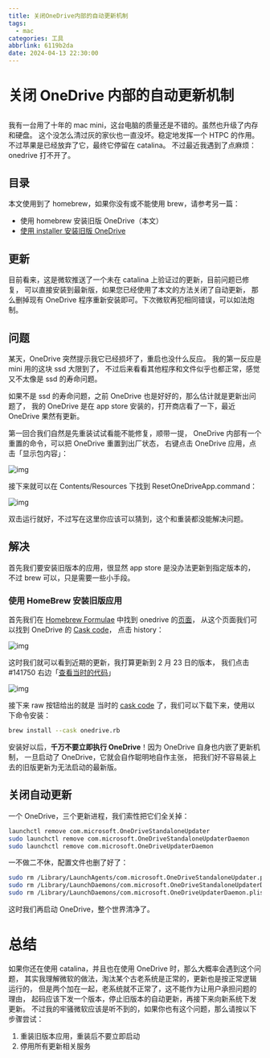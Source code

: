 ```yaml
---
title: 关闭OneDrive内部的自动更新机制
tags:
  - mac
categories: 工具
abbrlink: 6119b2da
date: 2024-04-13 22:30:00
---
```


# 关闭 OneDrive 内部的自动更新机制

## 

我有一台用了十年的 mac mini，这台电脑的质量还是不错的。虽然也升级了内存和硬盘。 这个没怎么清过灰的家伙也一直没坏。稳定地发挥一个 HTPC 的作用。 不过苹果是已经放弃了它，最终它停留在 catalina。 不过最近我遇到了点麻烦：onedrive 打不开了。

## 目录

本文使用到了 homebrew，如果你没有或不能使用 brew，请参考另一篇：

- 使用 homebrew 安装旧版 OneDrive（本文）
- [使用 installer 安装旧版 OneDrive](https://tricks.one/post/install-onedrive-wo-brew-on-catalina/)

## 更新

目前看来，这是微软推送了一个未在 catalina 上验证过的更新，目前问题已修复， 可以直接安装到最新版，如果您已经使用了本文的方法关闭了自动更新， 那么删掉现有 OneDrive 程序重新安装即可。下次微软再犯相同错误，可以如法炮制。

## 问题

某天，OneDrive 突然提示我它已经损坏了，重启也没什么反应。 我的第一反应是 mini 用的这块 ssd 大限到了， 不过后来看看其他程序和文件似乎也都正常，感觉又不太像是 ssd 的寿命问题。

如果不是 ssd 的寿命问题，之前 OneDrive 也是好好的，那么估计就是更新出问题了， 我的 OneDrive 是在 app store 安装的，打开商店看了一下，最近 OneDrive 果然有更新。

第一回合我们自然是先重装试试看能不能修复，顺带一提， OneDrive 内部有一个重置的命令，可以把 OneDrive 重置到出厂状态， 右键点击 OneDrive 应用，点击「显示包内容」：

![img](https://cdn.jsdelivr.net/gh/swimminghao/picture@main/img/2024/04/13/NaMymm.png)

接下来就可以在 Contents/Resources 下找到 ResetOneDriveApp.command：

![img](https://cdn.jsdelivr.net/gh/swimminghao/picture@main/img/2024/04/13/P75WRD.png)

双击运行就好，不过写在这里你应该可以猜到，这个和重装都没能解决问题。

## 解决

首先我们要安装旧版本的应用，很显然 app store 是没办法更新到指定版本的， 不过 brew 可以，只是需要一些小手段。

### 使用 HomeBrew 安装旧版应用

首先我们在 [Homebrew Formulae](https://formulae.brew.sh/) 中找到 onedrive 的[页面](https://formulae.brew.sh/cask/onedrive)， 从这个页面我们可以找到 OneDrive 的 [Cask code](https://github.com/Homebrew/homebrew-cask/blob/853aa6382660a4e2386c29a9c770e5f135211264/Casks/onedrive.rb)， 点击 history：

![img](https://cdn.jsdelivr.net/gh/swimminghao/picture@main/img/2024/04/13/UGJuni.png)

这时我们就可以看到近期的更新，我打算更新到 2 月 23 日的版本， 我们点击 #141750 右边「[查看当时的代码](https://github.com/Homebrew/homebrew-cask/blob/7f2c7e50e7eff325536efedadb5877d2c1e96b85/Casks/onedrive.rb)」

![img](https://cdn.jsdelivr.net/gh/swimminghao/picture@main/img/2024/04/13/RTd4B6.png)

接下来 raw 按钮给出的就是 当时的 [cask code](https://github.com/Homebrew/homebrew-cask/raw/7f2c7e50e7eff325536efedadb5877d2c1e96b85/Casks/onedrive.rb) 了，我们可以下载下来，使用以下命令安装：

```bash
brew install --cask onedrive.rb
```

安装好以后，**千万不要立即执行 OneDrive**！因为 OneDrive 自身也内嵌了更新机制， 一旦启动了 OneDrive，它就会自作聪明地自作主张， 把我们好不容易装上去的旧版更新为无法启动的最新版。

## 关闭自动更新

一个 OneDrive，三个更新进程，我们索性把它们全关掉：

```bash
launchctl remove com.microsoft.OneDriveStandaloneUpdater
sudo launchctl remove com.microsoft.OneDriveStandaloneUpdaterDaemon
sudo launchctl remove com.microsoft.OneDriveUpdaterDaemon
```

一不做二不休，配置文件也删了好了：

```bash
sudo rm /Library/LaunchAgents/com.microsoft.OneDriveStandaloneUpdater.plist
sudo rm /Library/LaunchDaemons/com.microsoft.OneDriveStandaloneUpdaterDaemon.plist
sudo rm /Library/LaunchDaemons/com.microsoft.OneDriveUpdaterDaemon.plist
```

这时我们再启动 OneDrive，整个世界清净了。

# 总结

如果你还在使用 catalina，并且也在使用 OneDrive 时，那么大概率会遇到这个问题， 其实我理解微软的做法，淘汰某个古老系统是正常的，更新也是按正常逻辑运行的， 但是两个加在一起，老系统就不正常了，这不能作为让用户承担问题的理由， 起码应该下发一个版本，停止旧版本的自动更新，再接下来向新系统下发更新。 不过我的牢骚微软应该是听不到的，如果你也有这个问题，那么请按以下步骤尝试：

1. 重装旧版本应用，重装后不要立即启动
2. 停用所有更新相关服务